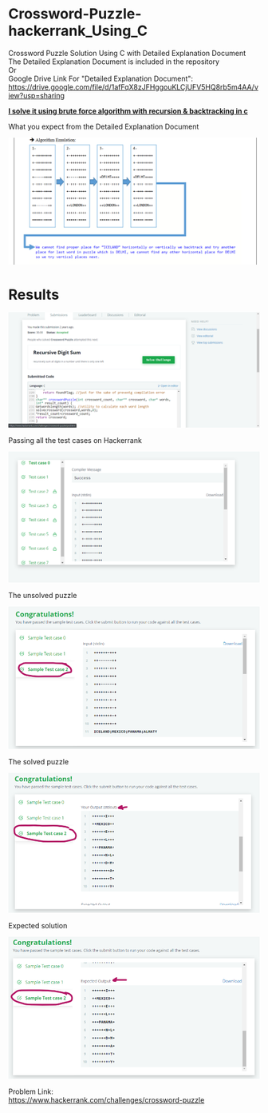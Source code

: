 # Crossword-Puzzle-hackerrank_Using_C
Crossword Puzzle Solution Using C with Detailed Explanation Document  
The Detailed Explanation Document is included in the repository  
Or  
Google Drive Link For "Detailed Explanation Document":  
https://drive.google.com/file/d/1afFqX8zJFHggouKLCjUFV5HQ8rb5m4AA/view?usp=sharing  

<ins>**I solve it using brute force algorithm with recursion & backtracking in c**</ins>  
  

What you expect from the Detailed Explanation Document  
  
![alt text](https://github.com/OmarElfatatry/Crossword-Puzzle-hackerrank_Using_C/blob/main/06.png?raw=true)  

# Results
  
![alt text](https://github.com/OmarElfatatry/Crossword-Puzzle-hackerrank_Using_C/blob/main/01.png?raw=true)  
  
Passing all the test cases on Hackerrank 
  
![alt text](https://github.com/OmarElfatatry/Crossword-Puzzle-hackerrank_Using_C/blob/main/02.png?raw=true)  
  
The unsolved puzzle  
  
![alt text](https://github.com/OmarElfatatry/Crossword-Puzzle-hackerrank_Using_C/blob/main/03.png?raw=true)  
  
The solved puzzle  
  
![alt text](https://github.com/OmarElfatatry/Crossword-Puzzle-hackerrank_Using_C/blob/main/04.png?raw=true)  
  
Expected solution  
  
![alt text](https://github.com/OmarElfatatry/Crossword-Puzzle-hackerrank_Using_C/blob/main/05.png?raw=true)  
  
Problem Link:  
https://www.hackerrank.com/challenges/crossword-puzzle
